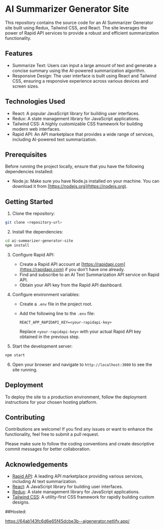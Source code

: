 # AI Summarizer Generator Site

This repository contains the source code for an AI Summarizer Generator site built using Redux, Tailwind CSS, and React. The site leverages the power of Rapid API services to provide a robust and efficient summarization functionality.

## Features

- Summarize Text: Users can input a large amount of text and generate a concise summary using the AI-powered summarization algorithm.
- Responsive Design: The user interface is built using React and Tailwind CSS, ensuring a responsive experience across various devices and screen sizes.

## Technologies Used

- React: A popular JavaScript library for building user interfaces.
- Redux: A state management library for JavaScript applications.
- Tailwind CSS: A highly customizable CSS framework for building modern web interfaces.
- Rapid API: An API marketplace that provides a wide range of services, including AI-powered text summarization.

## Prerequisites

Before running the project locally, ensure that you have the following dependencies installed:

- Node.js: Make sure you have Node.js installed on your machine. You can download it from [https://nodejs.org](https://nodejs.org).

## Getting Started

1. Clone the repository:

```bash
git clone <repository-url>
```

2. Install the dependencies:

```bash
cd ai-summarizer-generator-site
npm install
```

3. Configure Rapid API:

   - Create a Rapid API account at [https://rapidapi.com](https://rapidapi.com) if you don't have one already.
   - Find and subscribe to an AI Text Summarization API service on Rapid API.
   - Obtain your API key from the Rapid API dashboard.

4. Configure environment variables:

   - Create a `.env` file in the project root.
   - Add the following line to the `.env` file:

     ```
     REACT_APP_RAPIDAPI_KEY=<your-rapidapi-key>
     ```

     Replace `<your-rapidapi-key>` with your actual Rapid API key obtained in the previous step.

5. Start the development server:

```bash
npm start
```

6. Open your browser and navigate to `http://localhost:3000` to see the site running.

## Deployment

To deploy the site to a production environment, follow the deployment instructions for your chosen hosting platform.

## Contributing

Contributions are welcome! If you find any issues or want to enhance the functionality, feel free to submit a pull request.

Please make sure to follow the coding conventions and create descriptive commit messages for better collaboration.


## Acknowledgements

- [Rapid API](https://rapidapi.com): A leading API marketplace providing various services, including AI text summarization.
- [React](https://reactjs.org): A JavaScript library for building user interfaces.
- [Redux](https://redux.js.org): A state management library for JavaScript applications.
- [Tailwind CSS](https://tailwindcss.com): A utility-first CSS framework for rapidly building custom designs.

##Hosted:

https://64ab143fc6d6e65f45dcbe3b--aigenerator.netlify.app/
